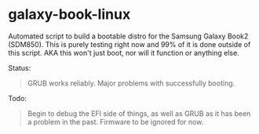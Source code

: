 # galaxy-book-linux
Automated script to build a bootable distro for the Samsung Galaxy Book2 (SDM850). This is purely testing right now and 99% of it is done outside of this script. AKA this won't just boot, nor will it function or anything else.

Status:
> GRUB works reliably. Major problems with successfully booting.

Todo:
> Begin to debug the EFI side of things, as well as GRUB as it has been a problem in the past. Firmware to be ignored for now.
